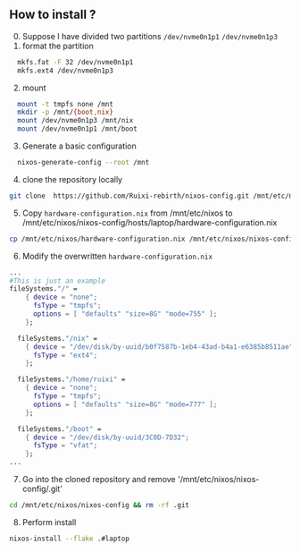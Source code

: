 ## How to install ?
0. Suppose I have divided two partitions `/dev/nvme0n1p1` `/dev/nvme0n1p3`
1. format the partition 
```bash
  mkfs.fat -F 32 /dev/nvme0n1p1 
  mkfs.ext4 /dev/nvme0n1p3
```
2. mount 
```bash
  mount -t tmpfs none /mnt 
  mkdir -p /mnt/{boot,nix}
  mount /dev/nvme0n1p3 /mnt/nix
  mount /dev/nvme0n1p1 /mnt/boot 
```
3. Generate a basic configuration 
```bash
  nixos-generate-config --root /mnt
```
4. clone the repository locally 
```bash
git clone  https://github.com/Ruixi-rebirth/nixos-config.git /mnt/etc/nixos/ 
```
5. Copy `hardware-configuration.nix` from /mnt/etc/nixos to /mnt/etc/nixos/nixos-config/hosts/laptop/hardware-configuration.nix 
```bash 
cp /mnt/etc/nixos/hardware-configuration.nix /mnt/etc/nixos/nixos-config/hosts/laptop/hardware-configuration.nix
```
6. Modify the overwritten `hardware-configuration.nix` 
```nix
...
#This is just an example
fileSystems."/" =
    { device = "none";
      fsType = "tmpfs";
      options = [ "defaults" "size=8G" "mode=755" ];
    };

  fileSystems."/nix" =
    { device = "/dev/disk/by-uuid/b0f7587b-1eb4-43ad-b4a1-e6385b8511ae";
      fsType = "ext4";
    };

  fileSystems."/home/ruixi" =
    { device = "none";
      fsType = "tmpfs";
      options = [ "defaults" "size=8G" "mode=777" ];
    };

  fileSystems."/boot" =
    { device = "/dev/disk/by-uuid/3C0D-7D32";
      fsType = "vfat";
    };
...
```
7. Go into the cloned repository and remove '/mnt/etc/nixos/nixos-config/.git' 
```bash 
cd /mnt/etc/nixos/nixos-config && rm -rf .git
```
8. Perform install
```bash
nixos-install --flake .#laptop
```

